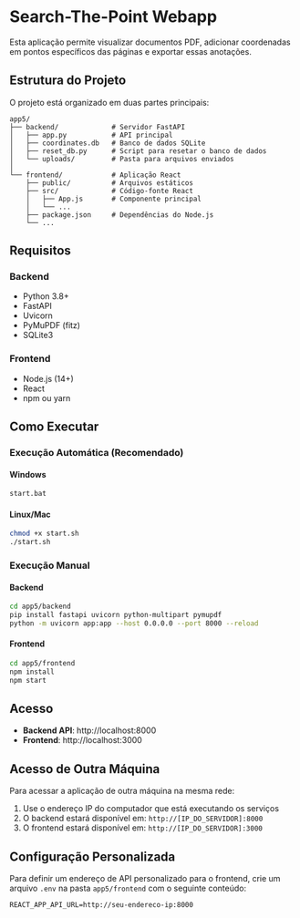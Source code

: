 # Search-The-Point Webapp

Esta aplicação permite visualizar documentos PDF, adicionar coordenadas em pontos específicos das páginas e exportar essas anotações.

## Estrutura do Projeto

O projeto está organizado em duas partes principais:

```
app5/
├── backend/             # Servidor FastAPI
│   ├── app.py           # API principal
│   ├── coordinates.db   # Banco de dados SQLite
│   ├── reset_db.py      # Script para resetar o banco de dados
│   └── uploads/         # Pasta para arquivos enviados
│
└── frontend/            # Aplicação React
    ├── public/          # Arquivos estáticos
    ├── src/             # Código-fonte React
    │   ├── App.js       # Componente principal
    │   └── ...
    ├── package.json     # Dependências do Node.js
    └── ...
```

## Requisitos

### Backend
- Python 3.8+
- FastAPI
- Uvicorn
- PyMuPDF (fitz)
- SQLite3

### Frontend
- Node.js (14+)
- React
- npm ou yarn

## Como Executar

### Execução Automática (Recomendado)

#### Windows
```bash
start.bat
```

#### Linux/Mac
```bash
chmod +x start.sh
./start.sh
```

### Execução Manual

#### Backend
```bash
cd app5/backend
pip install fastapi uvicorn python-multipart pymupdf
python -m uvicorn app:app --host 0.0.0.0 --port 8000 --reload
```

#### Frontend
```bash
cd app5/frontend
npm install
npm start
```

## Acesso

- **Backend API**: http://localhost:8000
- **Frontend**: http://localhost:3000

## Acesso de Outra Máquina

Para acessar a aplicação de outra máquina na mesma rede:

1. Use o endereço IP do computador que está executando os serviços
2. O backend estará disponível em: `http://[IP_DO_SERVIDOR]:8000`
3. O frontend estará disponível em: `http://[IP_DO_SERVIDOR]:3000`

## Configuração Personalizada

Para definir um endereço de API personalizado para o frontend, crie um arquivo `.env` na pasta `app5/frontend` com o seguinte conteúdo:

```
REACT_APP_API_URL=http://seu-endereco-ip:8000
``` 